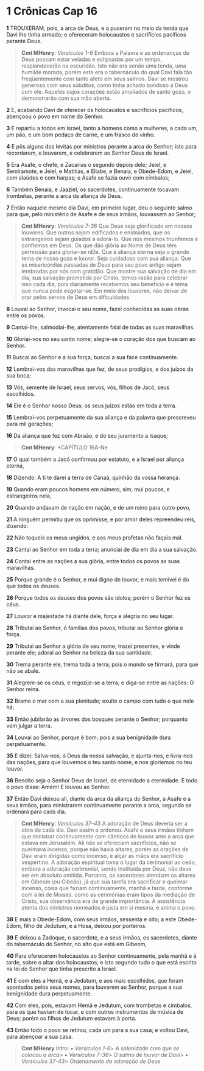 # 1 Crônicas Cap 16

**1** 	TROUXERAM, pois, a arca de Deus, e a puseram no meio da tenda que Davi lhe tinha armado; e ofereceram holocaustos e sacrifícios pacíficos perante Deus.

> **Cmt MHenry**: *Versículos 1-6* Embora a Palavra e as ordenanças de Deus possam estar veladas e eclipsadas por um tempo, resplandecerão na escuridão. Isto não era senão uma tenda, uma humilde morada, porém este era o tabernáculo do qual Davi fala tão freqüentemente com tanto afeto em seus salmos. Davi se mostrou generoso com seus súbditos, como tinha achado bondoso a Deus com ele. Aqueles cujos corações estão ampliados de santo gozo, o demonstrarão com sua mão aberta.

**2** 	E, acabando Davi de oferecer os holocaustos e sacrifícios pacíficos, abençoou o povo em nome do Senhor.

**3** 	E repartiu a todos em Israel, tanto a homens como a mulheres, a cada um, um pão, e um bom pedaço de carne, e um frasco de vinho.

**4** 	E pôs alguns dos levitas por ministros perante a arca do Senhor; isto para recordarem, e louvarem, e celebrarem ao Senhor Deus de Israel.

**5** 	Era Asafe, o chefe, e Zacarias o segundo depois dele; Jeiel, e Semiramote, e Jeiel, e Matitias, e Eliabe, e Benaia, e Obede-Edom, e Jeiel, com alaúdes e com harpas; e Asafe se fazia ouvir com címbalos;

**6** 	Também Benaia, e Jaaziel, os sacerdotes, continuamente tocavam trombetas, perante a arca da aliança de Deus.

**7** 	Então naquele mesmo dia Davi, em primeiro lugar, deu o seguinte salmo para que, pelo ministério de Asafe e de seus irmãos, louvassem ao Senhor;

> **Cmt MHenry**: *Versículos 7-36* Que Deus seja glorificado em nossos louvores. Que outros sejam edificados e ensinados, que os estrangeiros sejam guiados a adorá-lo. Que nós mesmos triunfemos e confiemos em Deus. Os que dão glória ao Nome de Deus têm permissão para gloriar-se nEle. Que a aliança eterna seja o grande tema de nosso gozo e louvor. Seja cuidadoso com sua aliança. Que as misericórdias passadas de Deus para seu povo antigo sejam lembradas por nós com gratidão. Que mostre sua salvação de dia em dia, sua salvação prometida por Cristo. temos razão para celebrar isso cada dia, pois diariamente recebemos seu benefício e é tema que nunca pode esgotar-se. Em meio dos louvores, não deixar de orar pelos servos de Deus em dificuldades.

**8** 	Louvai ao Senhor, invocai o seu nome, fazei conhecidas as suas obras entre os povos.

**9** 	Cantai-lhe, salmodiai-lhe, atentamente falai de todas as suas maravilhas.

**10** 	Gloriai-vos no seu santo nome; alegre-se o coração dos que buscam ao Senhor.

**11** 	Buscai ao Senhor e a sua força; buscai a sua face continuamente.

**12** 	Lembrai-vos das maravilhas que fez, de seus prodígios, e dos juízos da sua boca;

**13** 	Vós, semente de Israel, seus servos, vós, filhos de Jacó, seus escolhidos.

**14** 	Ele é o Senhor nosso Deus; os seus juízos estão em toda a terra.

**15** 	Lembrai-vos perpetuamente da sua aliança e da palavra que prescreveu para mil gerações;

**16** 	Da aliança que fez com Abraão, e do seu juramento a Isaque;

> **Cmt MHenry**: *CAPÍTULO 16A-Ne

**17** 	O qual também a Jacó confirmou por estatuto, e a Israel por aliança eterna,

**18** 	Dizendo: A ti te darei a terra de Canaã, quinhão da vossa herança.

**19** 	Quando eram poucos homens em número, sim, mui poucos, e estrangeiros nela,

**20** 	Quando andavam de nação em nação, e de um reino para outro povo,

**21** 	A ninguém permitiu que os oprimisse, e por amor deles repreendeu reis, dizendo:

**22** 	Não toqueis os meus ungidos, e aos meus profetas não façais mal.

**23** 	Cantai ao Senhor em toda a terra; anunciai de dia em dia a sua salvação.

**24** 	Contai entre as nações a sua glória, entre todos os povos as suas maravilhas.

**25** 	Porque grande é o Senhor, e mui digno de louvor, e mais temível é do que todos os deuses.

**26** 	Porque todos os deuses dos povos são ídolos; porém o Senhor fez os céus.

**27** 	Louvor e majestade há diante dele, força e alegria no seu lugar.

**28** 	Tributai ao Senhor, ó famílias dos povos, tributai ao Senhor glória e força.

**29** 	Tributai ao Senhor a glória de seu nome; trazei presentes, e vinde perante ele; adorai ao Senhor na beleza da sua santidade.

**30** 	Trema perante ele, trema toda a terra; pois o mundo se firmará, para que não se abale.

**31** 	Alegrem-se os céus, e regozije-se a terra; e diga-se entre as nações: O Senhor reina.

**32** 	Brame o mar com a sua plenitude; exulte o campo com tudo o que nele há;

**33** 	Então jubilarão as árvores dos bosques perante o Senhor; porquanto vem julgar a terra.

**34** 	Louvai ao Senhor, porque é bom; pois a sua benignidade dura perpetuamente.

**35** 	E dizei: Salva-nos, ó Deus da nossa salvação, e ajunta-nos, e livra-nos das nações, para que louvemos o teu santo nome, e nos gloriemos no teu louvor.

**36** 	Bendito seja o Senhor Deus de Israel, de eternidade a eternidade. E todo o povo disse: Amém! E louvou ao Senhor.

**37** 	Então Davi deixou ali, diante da arca da aliança do Senhor, a Asafe e a seus irmãos, para ministrarem continuamente perante a arca, segundo se ordenara para cada dia.

> **Cmt MHenry**: *Versículos 37-43* A adoração de Deus deveria ser a obra de cada dia. Davi assim o ordenou. Asafe e seus irmãos tinham que ministrar continuamente com cânticos de louvor ante a arca que estava em Jerusalém. Ali não se ofereciam sacrifícios, não se queimava incenso, porque não havia altares, porém as orações de Davi eram dirigidas como incenso, e alçar as mãos era sacrifício vespertino. A adoração espiritual toma o lugar da cerimonial ao cedo, embora a adoração cerimonial, sendo instituída por Deus, não deve ser em absoluto omitida. Portanto, os sacerdotes atendiam os altares em Gibeom (ou Gibeão), já que sua tarefa era sacrificar e queimar incenso, coisa que faziam continuamente, manhã e tarde, conforme com a lei de Moisés. como as cerimônias eram tipos da mediação de Cristo, sua observância era de grande importância. A assistência atenta dos ministros nomeados é justa em si mesma, e anima o povo.

**38** 	E mais a Obede-Edom, com seus irmãos, sessenta e oito; a este Obede-Edom, filho de Jedutum, e a Hosa, deixou por porteiros.

**39** 	E deixou a Zadoque, o sacerdote, e a seus irmãos, os sacerdotes, diante do tabernáculo do Senhor, no alto que está em Gibeom,

**40** 	Para oferecerem holocaustos ao Senhor continuamente, pela manhã e à tarde, sobre o altar dos holocaustos; e isto segundo tudo o que está escrito na lei do Senhor que tinha prescrito a Israel.

**41** 	E com eles a Hemã, e a Jedutum, e aos mais escolhidos, que foram apontados pelos seus nomes, para louvarem ao Senhor, porque a sua benignidade dura perpetuamente.

**42** 	Com eles, pois, estavam Hemã e Jedutum, com trombetas e címbalos, para os que haviam de tocar, e com outros instrumentos de música de Deus; porém os filhos de Jedutum estavam à porta.

**43** 	Então todo o povo se retirou, cada um para a sua casa; e voltou Davi, para abençoar a sua casa.


> **Cmt MHenry** Intro: *• Versículos 1-6*> *A solenidade com que se colocou a arca*> *• Versículos 7-36*> *O salmo de louvor de Davi*> *• Versículos 37-43*> *Ordenamento da adoração de Deus*